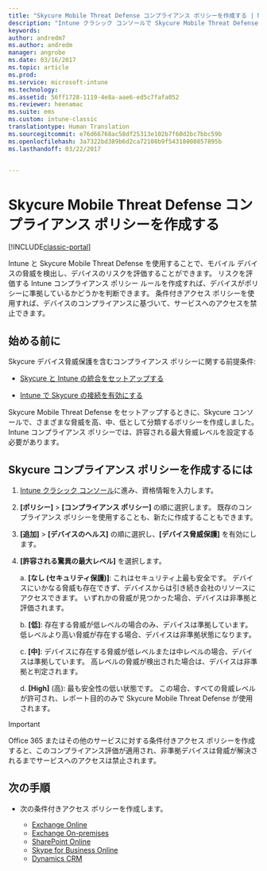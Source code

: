 ```yaml
---
title: "Skycure Mobile Threat Defense コンプライアンス ポリシーを作成する | Microsoft Docs"
description: "Intune クラシック コンソールで Skycure Mobile Threat Defense コンプライアンス ポリシーを作成します。"
keywords: 
author: andredm7
ms.author: andredm
manager: angrobe
ms.date: 03/16/2017
ms.topic: article
ms.prod: 
ms.service: microsoft-intune
ms.technology: 
ms.assetid: 56ff1728-1119-4e8a-aae6-ed5c7fafa052
ms.reviewer: heenamac
ms.suite: ems
ms.custom: intune-classic
translationtype: Human Translation
ms.sourcegitcommit: e76d66768ac58df25313e102b7f60d2bc7bbc59b
ms.openlocfilehash: 3a7322bd389b6d2ca72108b9f54318000857895b
ms.lasthandoff: 03/22/2017


---
```


# <a name="create-skycure-mobile-threat-defense-compliance-policy"></a>Skycure Mobile Threat Defense コンプライアンス ポリシーを作成する

[!INCLUDE[classic-portal](../includes/classic-portal.md)]

Intune と Skycure Mobile Threat Defense を使用することで、モバイル デバイスの脅威を検出し、デバイスのリスクを評価することができます。 リスクを評価する Intune コンプライアンス ポリシー ルールを作成すれば、デバイスがポリシーに準拠しているかどうかを判断できます。 条件付きアクセス ポリシーを使用すれば、デバイスのコンプライアンスに基づいて、サービスへのアクセスを禁止できます。

## <a name="before-you-begin"></a>始める前に

Skycure デバイス脅威保護を含むコンプライアンス ポリシーに関する前提条件:

-   [Skycure と Intune の統合をセットアップする](https://docs.microsoft.com/en-us/intune/deploy-use/setup-the-skycure-integration-with-Intune)

-   [Intune で Skycure の接続を有効にする](https://docs.microsoft.com/intune/deploy-use/enable-skycure-mobile-threat-defense-in-intune)

Skycure Mobile Threat Defense をセットアップするときに、Skycure コンソールで、さまざまな脅威を高、中、低として分類するポリシーを作成しました。 Intune コンプライアンス ポリシーでは、許容される最大脅威レベルを設定する必要があります。

## <a name="to-create-skycure-compliance-policy"></a>Skycure コンプライアンス ポリシーを作成するには

1.  [Intune クラシック コンソール](https://manage.microsoft.com/)に進み、資格情報を入力します。

2.  **[ポリシー]** &gt; **[コンプライアンス ポリシー]** の順に選択します。 既存のコンプライアンス ポリシーを使用することも、新たに作成することもできます。

3.  **[追加]** &gt; **[デバイスのヘルス]** の順に選択し、**[デバイス脅威保護]** を有効にします。

4.  **[許容される驚異の最大レベル]** を選択します。

    a.  **[なし (セキュリティ保護)]**: これはセキュリティ上最も安全です。 デバイスにいかなる脅威も存在できず、デバイスからは引き続き会社のリソースにアクセスできます。 いずれかの脅威が見つかった場合、デバイスは非準拠と評価されます。

    b.  **[低]**: 存在する脅威が低レベルの場合のみ、デバイスは準拠しています。 低レベルより高い脅威が存在する場合、デバイスは非準拠状態になります。

    c.  **[中]**: デバイスに存在する脅威が低レベルまたは中レベルの場合、デバイスは準拠しています。 高レベルの脅威が検出された場合は、デバイスは非準拠と判定されます。

    d.  **[High]** (高): 最も安全性の低い状態です。 この場合、すべての脅威レベルが許可され、レポート目的のみで Skycure Mobile Threat Defense が使用されます。

> [!IMPORTANT] 
> Office 365 またはその他のサービスに対する条件付きアクセス ポリシーを作成すると、このコンプライアンス評価が適用され、非準拠デバイスは脅威が解決されるまでサービスへのアクセスは禁止されます。

## <a name="span-idmonitor-device-threats-classanchorspan-idnext-steps-classanchorspan-idtoc477360344-classanchorspanspanspannext-steps"></a><span id="monitor-device-threats" class="anchor"><span id="next-steps" class="anchor"><span id="_Toc477360344" class="anchor"></span></span></span>次の手順

-   次の条件付きアクセス ポリシーを作成します。

    -   [Exchange Online](https://docs.microsoft.com/intune/deploy-use/restrict-access-to-exchange-online-with-microsoft-intune)
    -   [Exchange On-premises](https://docs.microsoft.com/intune/deploy-use/restrict-access-to-exchange-onpremises-with-microsoft-intune)
    -   [SharePoint Online](https://docs.microsoft.com/intune/deploy-use/restrict-access-to-sharepoint-online-with-microsoft-intune)
    -   [Skype for Business Online](https://docs.microsoft.com/intune/deploy-use/restrict-access-to-skype-for-business-online-with-microsoft-intune)
    -   [Dynamics CRM](https://docs.microsoft.com/intune/deploy-use/restrict-access-to-dynamics-crm-online-with-microsoft-intune)

